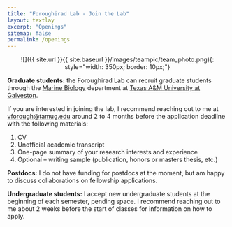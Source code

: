 ```yaml
---
title: "Foroughirad Lab - Join the Lab"
layout: textlay
excerpt: "Openings"
sitemap: false
permalink: /openings
---
```

<p align="center">
![]({{ site.url }}{{ site.baseurl }}/images/teampic/team_photo.png){: style="width: 350px; border: 10px;"}
</p>

**Graduate students:** the Foroughirad Lab can recruit graduate students through the [Marine Biology](https://www.tamug.edu/marb/degrees/Marine_Biology_graduate_program.html) department at [Texas A&M University at Galveston](https://www.tamug.edu/).

If you are interested in joining the lab, I recommend reaching out to me at <vforough@tamug.edu> around 2 to 4 months before the application deadline with the following materials: 

1. CV
2. Unofficial academic transcript
3. One-page summary of your research interests and experience
4. Optional – writing sample (publication, honors or masters thesis, etc.)

**Postdocs:** I do not have funding for postdocs at the moment, but am happy to discuss collaborations on fellowship applications.

**Undergraduate students:** I accept new undergraduate students at the beginning of each semester, pending space. I recommend reaching out to me about 2 weeks before the start of classes for information on how to apply. 

<!--**Field assistants:** Openings for summer 2024 field assistant positions are posted! Apply here [NSF ETAP](https://etap.nsf.gov/award/135/opportunity/7560) by February 15th.-->
<br>
<br>


